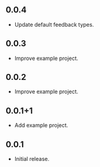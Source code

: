 ## 0.0.4

* Update default feedback types.

## 0.0.3

* Improve example project.

## 0.0.2

* Improve example project.

## 0.0.1+1

* Add example project.

## 0.0.1

* Initial release.
